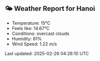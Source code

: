 <!-- WEATHER-START -->
## 🌤 Weather Report for Hanoi

- Temperature: 15°C
- Feels like: 14.67°C
- Conditions: overcast clouds
- Humidity: 81%
- Wind Speed: 1.22 m/s

Last updated: 2025-02-26 04:26:10 UTC
<!-- WEATHER-END -->

